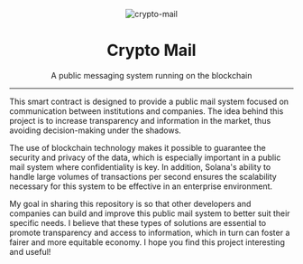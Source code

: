 <div align="center">

![crypto-mail](https://user-images.githubusercontent.com/98977436/277123778-8df15828-ec85-426e-b3b9-f67c9d57296a.gif)

# Crypto Mail

A public messaging system running on the blockchain

</div>

---

This smart contract is designed to provide a public mail system focused on communication between institutions and companies. The idea behind this project is to increase transparency and information in the market, thus avoiding decision-making under the shadows.

The use of blockchain technology makes it possible to guarantee the security and privacy of the data, which is especially important in a public mail system where confidentiality is key. In addition, Solana's ability to handle large volumes of transactions per second ensures the scalability necessary for this system to be effective in an enterprise environment.

My goal in sharing this repository is so that other developers and companies can build and improve this public mail system to better suit their specific needs. I believe that these types of solutions are essential to promote transparency and access to information, which in turn can foster a fairer and more equitable economy. I hope you find this project interesting and useful!
